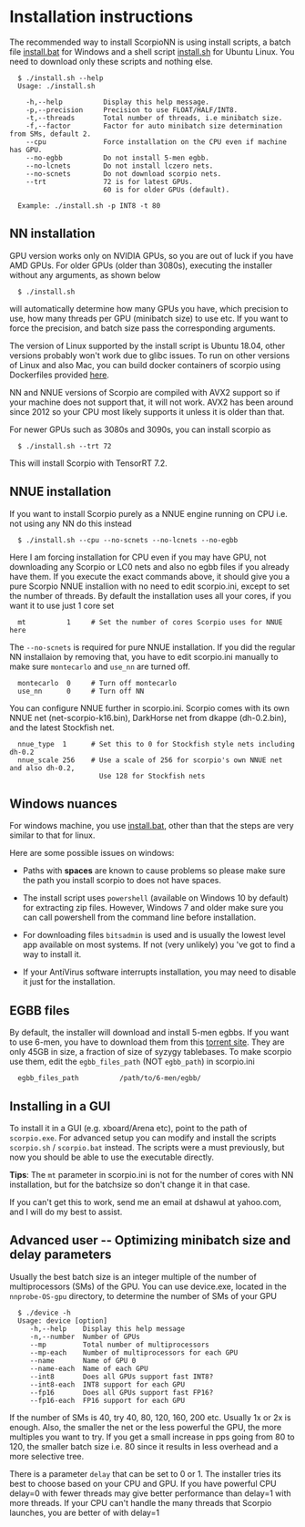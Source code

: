 # Installation instructions

The recommended way to install ScorpioNN is using install scripts, a batch file [install.bat](https://github.com/dshawul/Scorpio/releases/download/3.0/install.bat) for Windows 
and a shell script [install.sh](https://github.com/dshawul/Scorpio/releases/download/3.0/install.sh) for Ubuntu Linux. You need to download only these scripts and nothing else.

      $ ./install.sh --help
      Usage: ./install.sh  
      
        -h,--help          Display this help message.
        -p,--precision     Precision to use FLOAT/HALF/INT8.
        -t,--threads       Total number of threads, i.e minibatch size.
        -f,--factor        Factor for auto minibatch size determination from SMs, default 2.
        --cpu              Force installation on the CPU even if machine has GPU.
        --no-egbb          Do not install 5-men egbb.
        --no-lcnets        Do not install lczero nets.
        --no-scnets        Do not download scorpio nets.
        --trt              72 is for latest GPUs.
                           60 is for older GPUs (default).
      
      Example: ./install.sh -p INT8 -t 80

## NN installation

GPU version works only on NVIDIA GPUs, so you are out of luck if you have AMD GPUs.
For older GPUs (older than 3080s), executing the installer without any arguments, as shown below
   
      $ ./install.sh

will automatically determine how many GPUs you have, which precision to use, how many threads per GPU (minibatch size) to use etc.
If you want to force the precision, and batch size pass the corresponding arguments.

The version of Linux supported by the install script is Ubuntu 18.04, other versions probably won't work due to
glibc issues. To run on other versions of Linux and also Mac, you can build docker containers of scorpio using Dockerfiles
provided [here](https://github.com/dshawul/Scorpio/tree/master/install).

NN and NNUE versions of Scorpio are compiled with AVX2 support so if your machine does not support that, it will not work.
AVX2 has been around since 2012 so your CPU most likely supports it unless it is older than that.

For newer GPUs such as 3080s and 3090s, you can install scorpio as

      $ ./install.sh --trt 72

This will install Scorpio with TensorRT 7.2.

## NNUE installation

If you want to install Scorpio purely as a NNUE engine running on CPU i.e. not using any NN do this instead

      $ ./install.sh --cpu --no-scnets --no-lcnets --no-egbb

Here I am forcing installation for CPU even if you may have GPU, not downloading any Scorpio or LC0 nets
and also no egbb files if you already have them. If you execute the exact commands above, it should give 
you a pure Scorpio NNUE installion with no need to edit scorpio.ini, except to set the number of threads.
By default the installation uses all your cores, if you want it to use just 1 core set

      mt          1     # Set the number of cores Scorpio uses for NNUE here

The `--no-scnets` is required for pure NNUE installation. If you did the regular NN installaion by removing that,
you have to edit scorpio.ini manually to make sure `montecarlo` and `use_nn` are turned off.

      montecarlo  0     # Turn off montecarlo 
      use_nn      0     # Turn off NN

You can configure NNUE further in scorpio.ini. Scorpio comes with its own NNUE net (net-scorpio-k16.bin),
DarkHorse net from dkappe (dh-0.2.bin), and the latest Stockfish net.

      nnue_type  1      # Set this to 0 for Stockfish style nets including dh-0.2
      nnue_scale 256    # Use a scale of 256 for scorpio's own NNUE net and also dh-0.2, 
                          Use 128 for Stockfish nets

## Windows nuances
For windows machine, you  use [install.bat](https://github.com/dshawul/Scorpio/releases/download/3.0/install.bat), 
other than that the steps are very similar to that for linux.

Here are some possible issues on windows:

  * Paths with **spaces** are known to cause problems so please make sure the path you install scorpio to does not have spaces.

  * The install script uses `powershell` (available on Windows 10 by default) for extracting zip files. 
    However, Windows 7 and older make sure you can call powershell from the command line before installation.

  * For downloading files `bitsadmin` is used and is usually the lowest level app available on most systems.
    If not (very unlikely) you 've got to find a way to install it.

  * If your AntiVirus software interrupts installation, you may need to disable it just for the installation.

## EGBB files
By default, the installer will download and install 5-men egbbs. If you want to use 6-men, you have to download them
from this [torrent site](http://oics.olympuschess.com/tracker/index.php). They are only 45GB in size, a fraction of size of syzygy tablebases.
To make scorpio use them, edit the `egbb_files_path` (NOT `egbb_path`) in scorpio.ini
      
      egbb_files_path          /path/to/6-men/egbb/

## Installing in a GUI
To install it in a GUI (e.g. xboard/Arena etc), point to the path of `scorpio.exe`.
For advanced setup you can modify and install the scripts `scorpio.sh` / `scorpio.bat` instead.
The scripts were a must previously, but now you should be able to use the executable directly.

**Tips**: The `mt` parameter in scorpio.ini is not for the number of cores with NN installation,
but for the batchsize so don't change it in that case.

If you can't get this to work, send me an email at dshawul at yahoo.com, and I will do my best to assist.

## Advanced user -- Optimizing minibatch size and delay parameters

Usually the best batch size is an integer multiple of the number of multiprocessors (SMs) of the GPU.
You can use device.exe, located in the `nnprobe-OS-gpu` directory, to determine the number of SMs of your GPU

      $ ./device -h
      Usage: device [option]
         -h,--help    Display this help message
         -n,--number  Number of GPUs
         --mp         Total number of multiprocessors
         --mp-each    Number of multiprocessors for each GPU
         --name       Name of GPU 0
         --name-each  Name of each GPU
         --int8       Does all GPUs support fast INT8?
         --int8-each  INT8 support for each GPU
         --fp16       Does all GPUs support fast FP16?
         --fp16-each  FP16 support for each GPU

If the number of SMs is 40, try 40, 80, 120, 160, 200 etc. Usually 1x or 2x is enough.
Also, the smaller the net or the less powerful the GPU, the more multiples you want to try.
If you get a small increase in pps going from 80 to 120, the smaller batch size i.e. 80 since it results 
in less overhead and a more selective tree.

There is a parameter `delay` that can be set to 0 or 1. The installer tries its best to choose
based on your CPU and GPU. If you have powerful CPU delay=0 with fewer threads may give better performance
than delay=1 with more threads. If your CPU can't handle the many threads that Scorpio launches, you are
better of with delay=1

